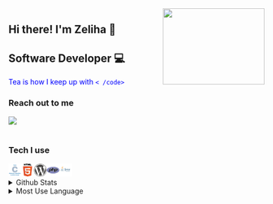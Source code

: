 <img src="https://media.giphy.com/media/wpoLqr5FT1sY0/giphy.gif?cid=790b7611bb94faaf4bbf9fbd4bd0881ecc0b64c88c1305a1&rid=giphy.gif&ct=g" align="right" width="200" height="150">

## Hi there! I'm Zeliha  🙋

## Software Developer  💻

<font color="blue"> Tea is how I keep up with ```< /code>``` </font>



### Reach out to me
[<img width="25" src="https://cdn.jsdelivr.net/npm/simple-icons@v5/icons/linkedin.svg" align="left" />][Linkedin]

<br/>
<br/>

### Tech I use

 <img src ="https://raw.githubusercontent.com/github/explore/f3e22f0dca2be955676bc70d6214b95b13354ee8/topics/c/c.png" align="left" width="25" height ="25">
 <img src ="https://raw.githubusercontent.com/github/explore/f3e22f0dca2be955676bc70d6214b95b13354ee8/topics/html/html.png" align="left" width="25" height ="25">

 <img src ="https://raw.githubusercontent.com/github/explore/f3e22f0dca2be955676bc70d6214b95b13354ee8/topics/wordpress/wordpress.png" align="left" width="25" height ="25">

<img src ="https://raw.githubusercontent.com/github/explore/f3e22f0dca2be955676bc70d6214b95b13354ee8/topics/php/php.png" align="left" width="25" height ="25">

<img src ="https://raw.githubusercontent.com/github/explore/f3e22f0dca2be955676bc70d6214b95b13354ee8/topics/java/java.png" width="25" height ="25">

<br/>

<details>
<summary>  Github Stats 
</summary>
<img src="https://github-readme-stats.vercel.app/api?username=ZelihaArslan&theme=radical">
</details>

<details>
<summary> Most Use Language 
</summary>
<img src="https://github-readme-stats.vercel.app/api/top-langs/?username=mustafacagri&layout=compact&theme=radical">
</details> 

[Linkedin]: https://www.linkedin.com/in/zeliha-arslan06/
